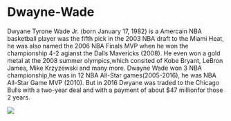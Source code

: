 # Dwayne-Wade
<head>
  <div>
    <p>Dwyane Tyrone Wade Jr. (born January 17, 1982) is a Amercain NBA basketball player was the fifth pick in the 2003 NBA draft to the Miami Heat, he was also named the 2006 NBA Finals MVP when he won the championship 4-2 agianst the Dalls Mavericks (2008). He even won a gold metal at the 2008 summer olympics,which consited of Kobe Bryant, LeBron James, Mike Krzyzewski and many more. Dwayne Wade won 3 NBA championship,he was in 12 NBA All-Star games(2005-2016), he was NBA All-Star Game MVP (2010). But in 2016 Dwyane was traded to the Chicago Bulls with a two-year deal and with a payment of about $47 millionfor those 2 years.<p/>
  <div/>
     <img src="https://pbs.twimg.com/media/Cnc27XrWAAEqVtN.jpg">
